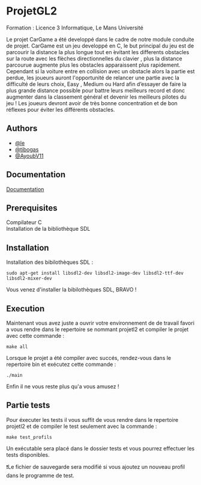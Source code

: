 # ProjetGL2

Formation : Licence 3 Informatique, Le Mans Université

Le projet CarGame a été developpé dans le cadre de notre module conduite de projet. CarGame est un jeu developpé en C, le but principal du jeu est de parcourir la distance la plus longue tout en  ́evitant les differents obstacles sur la route avec les flèches directionnelles du clavier , plus la distance parcourue augmente plus les obstacles apparaissent plus rapidement. Cependant si la voiture entre en collision avec un obstacle alors la partie est perdue, les joueurs auront l'opportunité de  relancer une partie avec la difficulté de leurs choix, Easy , Medium ou Hard afin d’essayer de faire la plus grande distance possible pour battre leurs meilleurs record et donc augmenter dans la classement général et devenir les meilleurs pilotes du jeu ! Les joueurs devront avoir de très bonne concentration et de bon réflexes pour éviter les différents obstacles.


## Authors

- [@le](https://github.com/TomMarsura)
- [@tibogas](https://github.com/tibogas)
- [@AyoubV11](https://github.com/AyoubV11)



## Documentation

[Documentation](https://linktodocumentation)


## Prerequisites

Compilateur C  
Installation de la bibliothèque SDL

## Installation

Installation des bibilothèques SDL :

`sudo apt-get install libsdl2-dev libsdl2-image-dev libsdl2-ttf-dev libsdl2-mixer-dev`


Vous venez d'installer la bibilothèques SDL, BRAVO !  



## Execution

Maintenant vous avez juste a ouvrir votre environnement de de travail favori a vous rendre dans le repertoire se nommant projetl2 et compiler le projet avec cette commande :

`make all`

Lorsque le projet a été compiler avec succés, rendez-vous dans le repertoire bin et exécutez cette commande :

`./main`

Enfin il ne vous reste plus qu'a vous amusez !

## Partie tests

Pour éxecuter les tests il vous suffit de vous rendre dans le repertoire projetl2 et de compiler le test seulement avec la commande :

`make test_profils`

Un exécutable sera placé dans le dossier tests et vous pourrez effectuer les tests disponibles.

❗Le fichier de sauvegarde sera modifié si vous ajoutez un nouveau profil dans le programme de test.
